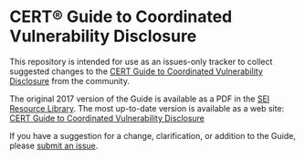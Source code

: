 # CERT&reg; Guide to Coordinated Vulnerability Disclosure

This repository is intended for use as an issues-only tracker to collect suggested changes to the [CERT Guide to Coordinated Vulnerability Disclosure](https://vuls.cert.org/confluence/display/CVD) from the community.

The original 2017 version of the Guide is available as a PDF in the [SEI Resource Library](https://resources.sei.cmu.edu/library/asset-view.cfm?assetid=503330). The most up-to-date version is available as a web site: [CERT Guide to Coordinated Vulnerability Disclosure](https://vuls.cert.org/confluence/display/CVD)

If you have a suggestion for a change, clarification, or addition to the Guide, please [submit an issue](https://github.com/CERTCC/CERT-Guide-to-CVD/issues).
